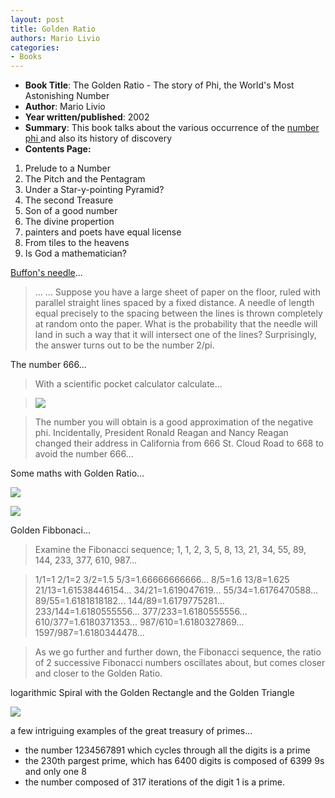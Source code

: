 ```yaml
---
layout: post
title: Golden Ratio
authors: Mario Livio
categories:
- Books
---
```


- **Book Title**: The Golden Ratio - The story of Phi, the World's Most Astonishing Number
- **Author**: Mario Livio
- **Year written/published**: 2002
- **Summary**: This book talks about the various occurrence of the [number phi ](http://share.sweska.net/2007/06/29/golden-ratio/)and also its history of discovery
- **Contents Page:**

1. Prelude to a Number
2. The Pitch and the Pentagram
3. Under a Star-y-pointing Pyramid?
4. The second Treasure
5. Son of a good number
6. The divine propertion
7. painters and poets have equal license
8. From tiles to the heavens
9. Is God a mathematician?

[Buffon's needle](http://en.wikipedia.org/wiki/Buffon's_needle)...

> ... ... Suppose you have a large sheet of paper on the floor, ruled with parallel straight lines spaced by a fixed distance. A needle of length equal precisely to the spacing between the lines is thrown completely at random onto the paper. What is the probability that the needle will land in such a way that it will intersect one of the lines? Surprisingly, the answer turns out to be the number 2/pi.

The number 666...

> With a scientific pocket calculator calculate...

> ![](/img/phi2.png)

> The number you will obtain is a good approximation of the negative phi. Incidentally, President Ronald Reagan and Nancy Reagan changed their address in California from 666 St. Cloud Road to 668 to avoid the number 666...

Some maths with Golden Ratio...

![](/img/phi1.png)

![](/img/phi4.png)

Golden Fibbonaci...

> Examine the Fibonacci sequence; 1, 1, 2, 3, 5, 8, 13, 21, 34, 55, 89, 144, 233, 377, 610, 987...

> 1/1=1 2/1=2 3/2=1.5 5/3=1.66666666666... 8/5=1.6 13/8=1.625 21/13=1.61538446154... 34/21=1.619047619... 55/34=1.6176470588... 89/55=1.6181818182... 144/89=1.6179775281... 233/144=1.6180555556... 377/233=1.6180555556... 610/377=1.6180371353... 987/610=1.6180327869... 1597/987=1.6180344478...

> As we go further and further down, the Fibonacci sequence, the ratio of 2 successive Fibonacci numbers oscillates about, but comes closer and closer to the Golden Ratio.

logarithmic Spiral with the Golden Rectangle and the Golden Triangle

![](/img/phi842093.jpg)

a few intriguing examples of the great treasury of primes...

- the number 1234567891 which cycles through all the digits is a prime
- the 230th pargest prime, which has 6400 digits is composed of 6399 9s and only one 8
- the number composed of 317 iterations of the digit 1 is a prime.
